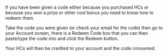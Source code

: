 ---
---
If you have been given a code either because you purchased HCs or because you won a prize or other cool bonus you need to know how to redeem them.

Take the code you were given (or check your email for the code) then go to your Account screen, there is a Redeem Code box that you can then paste/type the code into and click the Redeem button.

Your HCs will then be credited to your account and the code consumed.